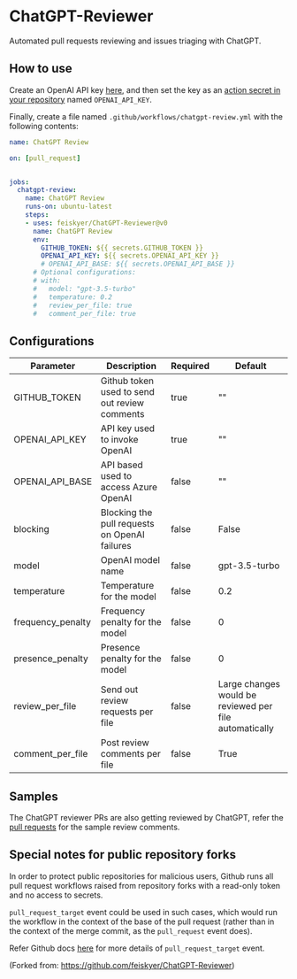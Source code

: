 # ChatGPT-Reviewer

Automated pull requests reviewing and issues triaging with ChatGPT.

## How to use

Create an OpenAI API key [here](https://platform.openai.com/account/api-keys), and then set the key as an [action secret in your repository](https://docs.github.com/en/actions/security-guides/encrypted-secrets#creating-encrypted-secrets-for-a-repository) named `OPENAI_API_KEY`.

Finally, create a file named `.github/workflows/chatgpt-review.yml` with the following contents:

```yaml
name: ChatGPT Review

on: [pull_request]


jobs:
  chatgpt-review:
    name: ChatGPT Review
    runs-on: ubuntu-latest
    steps:
    - uses: feiskyer/ChatGPT-Reviewer@v0
      name: ChatGPT Review
      env:
        GITHUB_TOKEN: ${{ secrets.GITHUB_TOKEN }}
        OPENAI_API_KEY: ${{ secrets.OPENAI_API_KEY }}
        # OPENAI_API_BASE: ${{ secrets.OPENAI_API_BASE }}
      # Optional configurations:
      # with:
      #   model: "gpt-3.5-turbo"
      #   temperature: 0.2
      #   review_per_file: true
      #   comment_per_file: true
```

## Configurations

|Parameter|Description|Required|Default|
|---------|-----------|--------|-------|
|GITHUB_TOKEN|Github token used to send out review comments|true|""|
|OPENAI_API_KEY|API key used to invoke OpenAI|true|""|
|OPENAI_API_BASE|API based used to access Azure OpenAI|false|""|
|blocking|Blocking the pull requests on OpenAI failures|false|False|
|model|OpenAI model name|false|gpt-3.5-turbo|
|temperature|Temperature for the model|false|0.2|
|frequency_penalty|Frequency penalty for the model|false|0|
|presence_penalty|Presence penalty for the model|false|0|
|review_per_file|Send out review requests per file|false|Large changes would be reviewed per file automatically|
|comment_per_file|Post review comments per file|false|True


## Samples

The ChatGPT reviewer PRs are also getting reviewed by ChatGPT, refer the [pull requests](https://github.com/feiskyer/ChatGPT-Reviewer/pulls?q=is%3Apr) for the sample review comments.

## Special notes for public repository forks

In order to protect public repositories for malicious users, Github runs all pull request workflows raised from repository forks with a read-only token and no access to secrets.

`pull_request_target` event could be used in such cases, which would run the workflow in the context of the base of the pull request (rather than in the context of the merge commit, as the `pull_request` event does).

Refer Github docs [here](https://docs.github.com/en/github-ae@latest/actions/using-workflows/events-that-trigger-workflows#pull_request_target) for more details of `pull_request_target` event.


(Forked from: https://github.com/feiskyer/ChatGPT-Reviewer)
